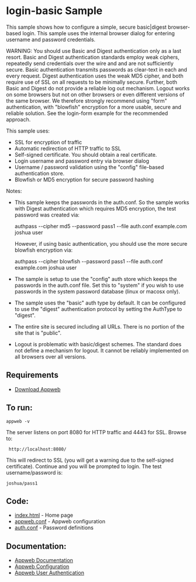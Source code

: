 login-basic Sample
===

This sample shows how to configure a simple, secure basic|digest browser-based login. This sample uses the 
internal browser dialog for entering username and password credentials.

WARNING: You should use Basic and Digest authentication only as a last resort. Basic and Digest authentication
standards employ weak ciphers, repeatedly send credentials over the wire and and are not sufficiently secure.
Basic authentication transmits passwords as clear-text in each and every request. Digest authentication uses the weak 
MD5 cipher, and both require use of SSL on all requests to be minimally secure. Further, both Basic and Digest
do not provide a reliable log out mechanism. Logout works on some browsers but not on other browsers or even
different versions of the same browser. We therefore strongly recommend using "form" authentication, with 
"blowfish" encryption for a more usable, secure and reliable solution. See the login-form example for the 
recommended approach.

This sample uses:

* SSL for encryption of traffic
* Automatic redirection of HTTP traffic to SSL
* Self-signed certificate. You should obtain a real certificate.
* Login username and password entry via browser dialog
* Username / password validation using the "config" file-based authentication store.
* Blowfish or MD5 encryption for secure password hashing

Notes:
* This sample keeps the passwords in the auth.conf. So the sample works with Digest authentication which requires
  MD5 encryption, the test password was created via:

    authpass --cipher md5 --password pass1 --file auth.conf example.com joshua user

  However, if using basic authentication, you should use the more secure blowfish encryption via:

    authpass --cipher blowfish --password pass1 --file auth.conf example.com joshua user

* The sample is setup to use the "config" auth store which keeps the passwords in the auth.conf file.
    Set this to "system" if you wish to use passwords in the system password database (linux or macosx only).

* The sample uses the "basic" auth type by default. 
    It can be configured to use the "digest" authentication protocol by setting the AuthType to "digest". 

* The entire site is secured including all URLs. There is no portion of the site that is "public". 

* Logout is problematic with basic/digest schemes. The standard does not define a mechanism for logout.
    It cannot be reliably implemented on all browsers over all versions.

Requirements
---
* [Download Appweb](https://embedthis.com/appweb/download.html)

To run:
---
    appweb -v

The server listens on port 8080 for HTTP traffic and 4443 for SSL. Browse to: 
 
     http://localhost:8080/

This will redirect to SSL (you will get a warning due to the self-signed certificate).
Continue and you will be prompted to login. The test username/password is:

    joshua/pass1

Code:
---
* [index.html](index.html) - Home page
* [appweb.conf](appweb.conf) - Appweb configuration
* [auth.conf](auth.conf) - Password definitions

Documentation:
---
* [Appweb Documentation](https://embedthis.com/appweb/doc/index.html)
* [Appweb Configuration](https://embedthis.com/appweb/doc/users/configuration.html)
* [Appweb User Authentication](https://embedthis.com/appweb/doc/users/authentication.html)
